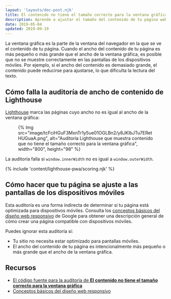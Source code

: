 ```yaml
---
layout: 'layouts/doc-post.njk'
title: El contenido no tiene el tamaño correcto para la ventana gráfica
description: Aprende a ajustar el tamaño del contenido de tu página web para que se ajuste a las pantallas de los dispositivos móviles.
date: 2019-05-04
updated: 2019-09-19
---
```


La ventana gráfica es la parte de la ventana del navegador en la que se ve el contenido de tu página. Cuando el ancho del contenido de tu página es más pequeño o más grande que el ancho de la ventana gráfica, es posible que no se muestre correctamente en las pantallas de los dispositivos móviles. Por ejemplo, si el ancho del contenido es demasiado grande, el contenido puede reducirse para ajustarse, lo que dificulta la lectura del texto.

## Cómo falla la auditoría de ancho de contenido de Lighthouse

[Lighthouse](https://developers.google.com/web/tools/lighthouse/) marca las páginas cuyo ancho no es igual al ancho de la ventana gráfica:

<figure>{% Img src="image/tcFciHGuF3MxnTr1y5ue01OGLBn2/y8JKlbJTu7ERetHUGuaA.png", alt="Auditoría Lighthouse que muestra contenido que no tiene el tamaño correcto para la ventana gráfica", width="800", height="98" %}</figure>

La auditoría falla si `window.innerWidth` no es igual a `window.outerWidth`.

{% include 'content/lighthouse-pwa/scoring.njk' %}

## Cómo hacer que tu página se ajuste a las pantallas de los dispositivos móviles

Esta auditoría es una forma indirecta de determinar si tu página está optimizada para dispositivos móviles. Consulta los [conceptos básicos del diseño web responsivo](https://developers.google.com/web/fundamentals/design-and-ux/responsive/) de Google para obtener una descripción general de cómo crear una página compatible con dispositivos móviles.

Puedes ignorar esta auditoría si:

- Tu sitio no necesita estar optimizado para pantallas móviles.
- El ancho del contenido de tu página es intencionalmente más pequeño o más grande que el ancho de la ventana gráfica.

## Recursos

- [El código fuente para la auditoría de **El contenido no tiene el tamaño correcto para la ventana gráfica**](https://github.com/GoogleChrome/lighthouse/blob/master/lighthouse-core/audits/content-width.js)
- [Conceptos básicos del diseño web responsivo](https://developers.google.com/web/fundamentals/design-and-ux/responsive/)
